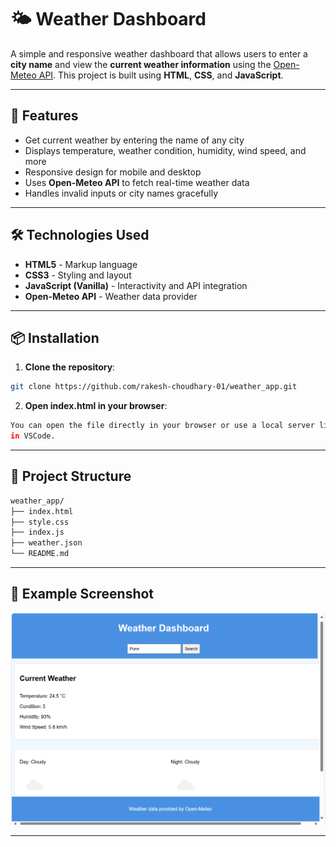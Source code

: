 # 🌤️ Weather Dashboard

A simple and responsive weather dashboard that allows users to enter a **city name** and view the **current weather information** using the [Open-Meteo API](https://open-meteo.com/). This project is built using **HTML**, **CSS**, and **JavaScript**.

---

## 🚀 Features

- Get current weather by entering the name of any city
- Displays temperature, weather condition, humidity, wind speed, and more
- Responsive design for mobile and desktop
- Uses **Open-Meteo API** to fetch real-time weather data
- Handles invalid inputs or city names gracefully

---

## 🛠️ Technologies Used

- **HTML5** - Markup language
- **CSS3** - Styling and layout
- **JavaScript (Vanilla)** - Interactivity and API integration
- **Open-Meteo API** - Weather data provider

---

## 📦 Installation

1. **Clone the repository**:

```bash
git clone https://github.com/rakesh-choudhary-01/weather_app.git

```

2. **Open index.html in your browser**:

```bash
You can open the file directly in your browser or use a local server like Live Server
in VSCode.

```
---

## 📁 Project Structure

```bash
weather_app/
├── index.html
├── style.css
├── index.js
├── weather.json 
└── README.md
```
---
## 📸 Example Screenshot

![Weather Dashboard Screenshot](screenShot.png)

---


